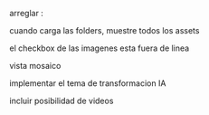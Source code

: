 arreglar :

cuando carga las folders, muestre todos los assets

el checkbox de las imagenes esta fuera de linea

vista mosaico

implementar el tema de transformacion IA

incluir posibilidad de videos
